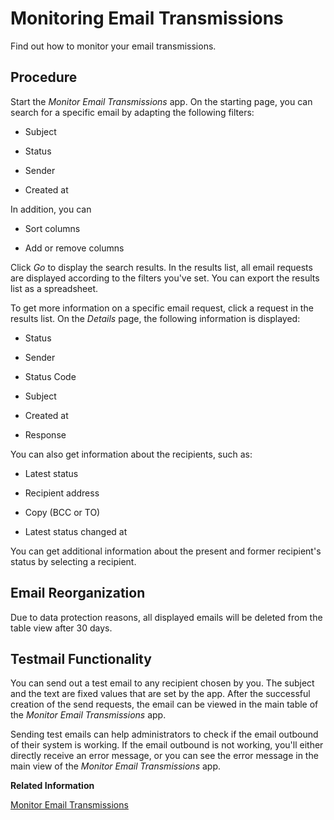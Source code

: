 <!-- loiofbd5487a4212481087b4c27371ea02a7 -->

# Monitoring Email Transmissions

Find out how to monitor your email transmissions.



<a name="loiofbd5487a4212481087b4c27371ea02a7__section_wdg_dwb_3vb"/>

## Procedure

Start the *Monitor Email Transmissions* app. On the starting page, you can search for a specific email by adapting the following filters:

-   Subject

-   Status

-   Sender

-   Created at


In addition, you can

-   Sort columns

-   Add or remove columns


Click *Go* to display the search results. In the results list, all email requests are displayed according to the filters you've set. You can export the results list as a spreadsheet.

To get more information on a specific email request, click a request in the results list. On the *Details* page, the following information is displayed:

-   Status

-   Sender

-   Status Code

-   Subject

-   Created at

-   Response


You can also get information about the recipients, such as:

-   Latest status

-   Recipient address

-   Copy \(BCC or TO\)

-   Latest status changed at


You can get additional information about the present and former recipient's status by selecting a recipient.



<a name="loiofbd5487a4212481087b4c27371ea02a7__section_jlp_y4s_2xb"/>

## Email Reorganization

Due to data protection reasons, all displayed emails will be deleted from the table view after 30 days.



<a name="loiofbd5487a4212481087b4c27371ea02a7__section_qyb_dxb_3vb"/>

## Testmail Functionality

You can send out a test email to any recipient chosen by you. The subject and the text are fixed values that are set by the app. After the successful creation of the send requests, the email can be viewed in the main table of the *Monitor Email Transmissions* app.

Sending test emails can help administrators to check if the email outbound of their system is working. If the email outbound is not working, you'll either directly receive an error message, or you can see the error message in the main view of the *Monitor Email Transmissions* app.

**Related Information**  


[Monitor Email Transmissions](monitor-email-transmissions-8cf1ac9.md "")

